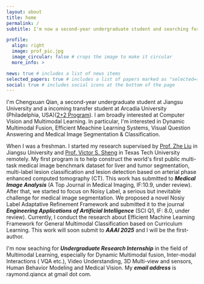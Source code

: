 ```yaml
---
layout: about
title: home
permalink: /
subtitle: I'm now a second-year undergraduate student and searching for an Undergraduate Research Internship.

profile:
  align: right
  image: prof_pic.jpg
  image_circular: false # crops the image to make it circular
  more_info: >

news: true # includes a list of news items
selected_papers: true # includes a list of papers marked as "selected={true}"
social: true # includes social icons at the bottom of the page
---
```

I'm Chengxuan Qian, a second-year undergraduate student at Jiangsu University and a incoming transfer student at Arcadia University (Philadelphia, USA)([2+2 Program](https://www.arcadia.edu/news/arcadia-and-jiangsu-university-celebrate-10-years-of-collaboration/)). I am broadly interested at Computer Vision and Multimodal Learning. In particular, I'm interested in Dynamic Multimodal Fusion, Efficient Meachine Learning Systems, Visual Question Answering and Medical Image Segmentation & Classification.

When I was a freshman. I started my research supervised by [Prof. Zhe Liu](https://www.researchgate.net/profile/Zhe-Liu-28) in Jiangsu University and [Prof. Victor S. Sheng](https://scholar.google.com/citations?user=0epc43IAAAAJ&hl=zh-CN) in Texas Tech University remotely. My first program is to help construct the world's first public multi-task medical image benchmark dataset for liver and tumor segmentation, multi-label lesion classification and lesion detection based on arterial phase enhanced computed tomography (CT). This work has submitted to ***Medical Image Analysis*** (A Top Journal in Medical Imaging, IF:10.9, under review). After that, we started to focus on Noisy Label, a serious but inevitable challenge for medical image segmentation. We proposed a novel Nosiy Label Adaptative Refinement Framework and submitted it to the journal ***Engineering Applications of Artificial Intelligence*** (SCI Q1, IF: 8.0, under review). Currently, I conduct the research about Efficient Machine Learning Framework for General Multimodal Classification based on Curriculum Learning. This work will soon submit to ***AAAI 2025*** and I will be the first-author.

I'm now seaching for ***Undergraduate Research Internship*** in the field of Multimodal Learning, especially for Dynamic Multimodal fusion, Inter-modal Interactions ( VQA etc.), Video Understanding, 3D Multi-view and sensors, Human Behavior Modeling and Medical Vision. My ***email address*** is raymond.qiancx at gmail dot com.
